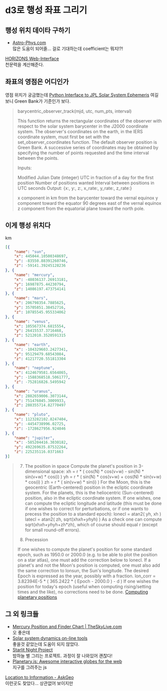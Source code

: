 
d3로 행성 좌표 그리기
====

## 행성 위치 데이타 구하기

- [Astro-Phys.com](http://www.astro-phys.com/api)  
많은 도움이 되어줄... 걸로 기대하는데 coefficient는 뭐지!?!
 
[HORIZONS Web-Interface](http://ssd.jpl.nasa.gov/horizons.cgi)  
천문력을 계산해준다.

## 좌표의 영점은 어디인가
영점 위치가 궁금했는데 [Python Interface to JPL Solar System Ephemeris](http://www.cv.nrao.edu/~rfisher/Python/py_solar_system.html) 여길 보니 Green Bank가 기준인가 보다.


> barycentric_observer_track(mjd, utc, num_pts, interval)
> 
> This function returns the rectangular coordinates of the observer with respect to the solar system barycenter in the J2000 coordinate system. The observer's coordinates on the earth, in the IERS coordinate system, must first be set with the set_observer_coordinates function. The default observer position is Green Bank. A successive series of coordinates may be obtained by specifying the number of points requested and the time interval between the points.
> 
> Inputs:
> 
> Modified Julian Date (integer)
> UTC in fraction of a day for the first position
> Number of positions wanted
> Interval between positions in UTC seconds
> Output: {x:, y:, z:, x_rate:, y_rate:, z_rate:}
> 
> x component in km from the barycenter toward the vernal equinox
> y component toward the equator 90 degrees east of the vernal equinox
> z component from the equatorial plane toward the north pole.

## 이게 행성 위치다
km
```json
[{
    "name": "sun",
    "x": 445044.10500348697,
    "y": -83550.88391260746,
    "z": -59141.39245128236
}, {
    "name": "mercury",
    "x": -48036137.26913181,
    "y": 16987875.44230794,
    "z": 14086197.473754141
}, {
    "name": "mars",
    "x": 206798354.7885625,
    "y": 35705851.38452716,
    "z": 10785545.955334062
}, {
    "name": "venus",
    "x": 105567374.6815554,
    "y": 26415537.3716468,
    "z": 5212010.3520591315
}, {
    "name": "earth",
    "x": -104329603.2427341,
    "y": 95129479.68543084,
    "z": 41217720.551813304
}, {
    "name": "neptune",
    "x": 4124679581.6564865,
    "y": -1588368518.5061777,
    "z": -752816826.5495942
}, {
    "name": "uranus",
    "x": 2882659006.3073144,
    "y": 751476045.3009933,
    "z": 288355714.82770497
}, {
    "name": "pluto",
    "x": 1123282102.8247404,
    "y": -4454738996.02725,
    "z": -1728627956.924846
}, {
    "name": "jupiter",
    "x": -585204416.3030182,
    "y": 492269635.87532264,
    "z": 225235116.0371663
}]
```

> 7. The position in space
> Compute the planet's position in 3-dimensional space:
>     xh = r * ( cos(N) * cos(v+w) - sin(N) * sin(v+w) * cos(i) )
>     yh = r * ( sin(N) * cos(v+w) + cos(N) * sin(v+w) * cos(i) )
>     zh = r * ( sin(v+w) * sin(i) )
> For the Moon, this is the geocentric (Earth-centered) position in the ecliptic coordinate system. For the planets, this is the heliocentric (Sun-centered) position, also in the ecliptic coordinate system. If one wishes, one can compute the ecliptic longitude and latitude (this must be done if one wishes to correct for perturbations, or if one wants to precess the position to a standard epoch):
>     lonecl = atan2( yh, xh )
>     latecl = atan2( zh, sqrt(xh*xh+yh*yh) )
> As a check one can compute sqrt(xh*xh+yh*yh+zh*zh), which of course should equal r (except for small round-off errors).
> 
> 8. Precession
> 
> If one wishes to compute the planet's position for some standard epoch, such as 1950.0 or 2000.0 (e.g. to be able to plot the position on a star atlas), one must add the correction below to lonecl. If a planet's and not the Moon's position is computed, one must also add the same correction to lonsun, the Sun's longitude. The desired Epoch is expressed as the year, possibly with a fraction.
>     lon_corr = 3.82394E-5 * ( 365.2422 * ( Epoch - 2000.0 ) - d )
> If one wishes the position for today's epoch (useful when computing rising/setting times and the like), no corrections need to be done.
[Computing planetary positions](http://www.stjarnhimlen.se/comp/ppcomp.html#7)

## 그 외 링크들

- [Mercury Position and Finder Chart | TheSkyLive.com](http://theskylive.com/mercury-tracker)  
오 좋은데
- [Solar system dynamics on-line tools](http://ssd.jpl.nasa.gov/?tools)  
좋을것 같았는데 도움이 되지 않았다.
- [Starlit Night Project](http://www.lizard-tail.com/isana/lab/starlitnight/)  
밤하늘 별 그리는 프로젝트. 과정이 잘 나와있어 괜찮다!
- [Planetary.js: Awesome interactive globes for the web](http://planetaryjs.com/)  
지구를 그려주는 js


[Location to Information - AskGeo](https://www.askgeo.com/database/Astronomy)  
이런곳도 찾았다... 상관없어 보이지만
